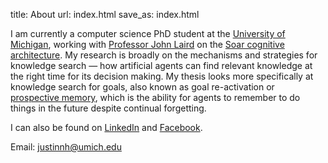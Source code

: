 title: About
url: index.html
save_as: index.html

I am currently a computer science PhD student at the [University of Michigan](http://umich.edu/), working with [Professor John Laird](http://ai.eecs.umich.edu/people/laird/) on the [Soar cognitive architecture](http://soar.eecs.umich.edu/).
My research is broadly on the mechanisms and strategies for knowledge search &mdash; how artificial agents can find relevant knowledge at the right time for its decision making.
My thesis looks more specifically at knowledge search for goals, also known as goal re-activation or [prospective memory](http://en.wikipedia.org/wiki/Prospective_memory), which is the ability for agents to remember to do things in the future despite continual forgetting.

I can also be found on [LinkedIn](https://www.linkedin.com/in/justinnhli) and [Facebook](https://www.facebook.com/justinnhli).

Email: justinnh@umich.edu
